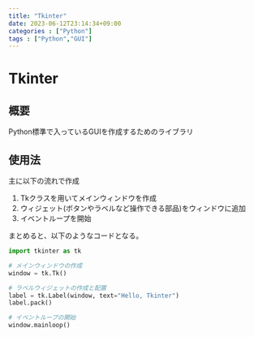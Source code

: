 ```yaml
---
title: "Tkinter"
date: 2023-06-12T23:14:34+09:00
categories : ["Python"]
tags : ["Python","GUI"]
---
```


# Tkinter

## 概要

Python標準で入っているGUIを作成するためのライブラリ

## 使用法

主に以下の流れで作成
1. Tkクラスを用いてメインウィンドウを作成
2. ウィジェット(ボタンやラベルなど操作できる部品)をウィンドウに追加
3. イベントループを開始

まとめると、以下のようなコードとなる。

``` python
import tkinter as tk

# メインウィンドウの作成
window = tk.Tk()

# ラベルウィジェットの作成と配置
label = tk.Label(window, text="Hello, Tkinter")
label.pack()

# イベントループの開始
window.mainloop()

```
